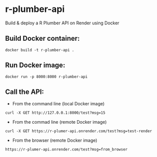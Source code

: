 # r-plumber-api
Build &amp; deploy a R Plumber API on Render using Docker

## Build Docker container:
```
docker build -t r-plumber-api .
```

## Run Docker image:
```
docker run -p 8000:8000 r-plumber-api
```

## Call the API:

+ From the command line (local Docker image)
```
curl -X GET http://127.0.0.1:8000/test?msg=15
```

+ From the commad line (remote Docker image)
```
curl -X GET https://r-plumer-api.onrender.com/test?msg=test-render
```

+ From the browser (remote Docker image)
```
https://r-plumer-api.onrender.com/test?msg=from_browser
```
